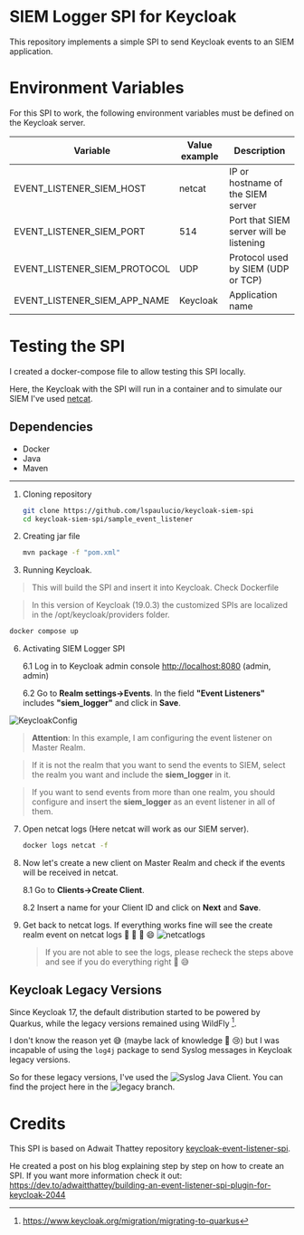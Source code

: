# SIEM Logger SPI for Keycloak

This repository implements a simple SPI to send Keycloak events to an SIEM application.

# Environment Variables
For this SPI to work, the following environment variables must be defined on the Keycloak server.

| Variable                      | Value example | Description |
| -----------------             | ---------     | ----------------------------------------- |
| EVENT_LISTENER_SIEM_HOST      | netcat        | IP or hostname of the SIEM server         |
| EVENT_LISTENER_SIEM_PORT      | 514           | Port that SIEM server will be listening   |
| EVENT_LISTENER_SIEM_PROTOCOL  | UDP           | Protocol used by SIEM (UDP or TCP)        |
| EVENT_LISTENER_SIEM_APP_NAME  | Keycloak      | Application name                          |


# Testing the SPI
I created a docker-compose file to allow testing this SPI locally.

Here, the Keycloak with the SPI will run in a container and to simulate our SIEM I've used [netcat](https://docs.oracle.com/cd/E86824_01/html/E54763/netcat-1.html).

## Dependencies
- Docker
- Java
- Maven
---

1. Cloning repository
   ```bash
   git clone https://github.com/lspaulucio/keycloak-siem-spi
   cd keycloak-siem-spi/sample_event_listener
   ```
2. Creating jar file
   ```bash
   mvn package -f "pom.xml"
   ```
3. Running Keycloak. 
> This will build the SPI and insert it into Keycloak. Check Dockerfile

> In this version of Keycloak (19.0.3) the customized SPIs are localized in the /opt/keycloak/providers folder.
   ```bash
   docker compose up
   ```
   
6. Activating SIEM Logger SPI
   
   6.1 Log in to Keycloak admin console [http://localhost:8080](http://localhost:8080) (admin, admin)
   
   6.2 Go to **Realm settings->Events**. In the field **"Event Listeners"** includes **"siem_logger"** and click in **Save**.

![KeycloakConfig](https://github.com/lspaulucio/keycloak-siem-spi/assets/17748220/028b1190-913a-479f-bea8-17cdc33dd57c)


> **Attention**: In this example, I am configuring the event listener on Master Realm.

> If it is not the realm that you want to send the events to SIEM, select the realm you want and include the **siem_logger** in it.

> If you want to send events from more than one realm, you should configure and insert the **siem_logger** as an event listener in all of them.

7. Open netcat logs (Here netcat will work as our SIEM server).
   ```bash
   docker logs netcat -f
   ```

8. Now let's create a new client on Master Realm and check if the events will be received in netcat.
   
   8.1 Go to **Clients->Create Client**. 

   8.2 Insert a name for your Client ID and click on **Next** and **Save**.

9. Get back to netcat logs. If everything works fine will see the create realm event on netcat logs :tada: :tada: :tada: :smile:
   ![netcatlogs](https://github.com/lspaulucio/keycloak-siem-spi/assets/17748220/142bdfab-6784-4400-9303-b98ca0032ac0)
    > If you are not able to see the logs, please recheck the steps above and see if you do everything right :grimacing: :sweat_smile:
  
## Keycloak Legacy Versions

Since Keycloak 17, the default distribution started to be powered by Quarkus, while the legacy versions remained using WildFly [^1].
[^1]: https://www.keycloak.org/migration/migrating-to-quarkus

I don't know the reason yet :sweat_smile: (maybe lack of knowledge :grimacing: :cry:) but I was incapable of using the `log4j` package to send Syslog messages in Keycloak legacy versions.

So for these legacy versions, I've used the ![Syslog Java Client](https://github.com/jenkinsci/syslog-java-client). You can find the project here in the ![legacy branch](https://github.com/lspaulucio/keycloak-siem-spi/tree/legacy). 

# Credits

This SPI is based on Adwait Thattey repository [keycloak-event-listener-spi](https://github.com/adwait-thattey/keycloak-event-listener-spi).

He created a post on his blog explaining step by step on how to create an SPI. If you want more information check it out: https://dev.to/adwaitthattey/building-an-event-listener-spi-plugin-for-keycloak-2044

